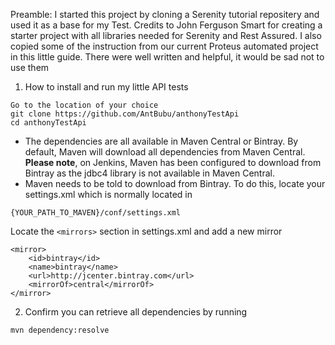 
Preamble:
I started this project by cloning a Serenity tutorial repositery and used it as a base for my Test. Credits to John Ferguson Smart
for creating a starter project with all libraries needed for Serenity and Rest Assured.
I also copied some of the instruction from our current Proteus automated project in this little guide. There were well written
and helpful, it would be sad not to use them


1. How to install and run my little API tests
```
Go to the location of your choice
git clone https://github.com/AntBubu/anthonyTestApi
cd anthonyTestApi
```

* The dependencies are all available in Maven Central or Bintray. By default, Maven will download all dependencies from
Maven Central. **Please note**, on Jenkins, Maven has been configured to download from Bintray as the jdbc4 library is not available
in Maven Central.
* Maven needs to be told to download from Bintray. To do this, locate your settings.xml which is normally located in

```
{YOUR_PATH_TO_MAVEN}/conf/settings.xml
```

Locate the ```<mirrors>``` section in settings.xml and add a new mirror

```
<mirror>
    <id>bintray</id>
    <name>bintray</name>
    <url>http://jcenter.bintray.com</url>
    <mirrorOf>central</mirrorOf>
</mirror>
```

2. Confirm you can retrieve all dependencies by running
```
mvn dependency:resolve
```

